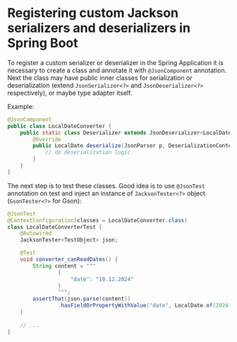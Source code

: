 # Registering custom Jackson serializers and deserializers in Spring Boot

To register a custom serializer or deserializer in the Spring Application it is necessary to create
a class and annotate it with `@JsonComponent` annotation. Next the class may have public inner classes
for serialization or deserialization (extend `JsonSerializer<?>` and `JsonDeserializer<?>` respectively), 
or maybe type adapter itself. 

Example: 

```java
@JsonComponent
public class LocalDateConverter {
    public static class Deserializer extends JsonDeserializer<LocalDate> {
        @Override
        public LocalDate deserialize(JsonParser p, DeserializationContext ctxt) {
            // do deserialization logic
        }
    }
}
```

The next step is to test these classes. Good idea is to use `@JsonTest` annotation on test and inject
an instance of `JacksonTester<?>` object (`GsonTester<?>` for Gson):

```java
@JsonTest
@ContextConfiguration(classes = LocalDateConverter.class)
class LocalDateConverterTest {
    @Autowired
    JacksonTester<TestObject> json;

    @Test
    void converter_canReadDates() {
        String content = """
                {
                    "date": "10.12.2024"
                }
                """;
        assertThat(json.parse(content))
                .hasFieldOrPropertyWithValue("date", LocalDate.of(2024, Month.DECEMBER, 10));
    }
    
    // ...
}
```